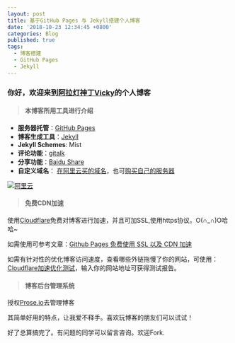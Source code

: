 ```yaml
---
layout: post
title: 基于GitHub Pages 与 Jekyll搭建个人博客
date: '2018-10-23 12:34:45 +0800'
categories: Blog
published: true
tags:
  - 博客搭建
  - GitHub Pages
  - Jekyll
---
```


### 你好，欢迎来到[阿拉灯神丁Vicky](https://www.bobinsun.cn/)的个人博客


> #### 本博客所用工具进行介绍

- **服务器托管**：[GitHub Pages](https://pages.github.com/)
- **博客生成工具**：[Jekyll](https://jekyllrb.com/)
- **Jekyll Schemes**: Mist
- **评论功能**：[gitalk](https://github.com/gitalk/gitalk/blob/master/readme-cn.md)
- **分享功能**：[Baidu Share](http://share.baidu.com/)
- **自定义域名**： [在阿里云买的域名](https://promotion.aliyun.com/ntms/yunparter/invite.html?userCode=uxdvd8jo)，也可[购买自己的服务器](https://promotion.aliyun.com/ntms/yunparter/invite.html?userCode=uxdvd8jo)

[![阿里云](https://www.bobinsun.cn/assets/images/aliyun-ads.jpg)](https://promotion.aliyun.com/ntms/yunparter/invite.html?userCode=uxdvd8jo)

> #### 免费CDN加速

使用[Cloudflare](https://dash.cloudflare.com/login)免费对博客进行加速，并且可加SSL,使用https协议。O(∩_∩)O哈哈~

如需使用可参考文章：[Github Pages 免费使用 SSL 以及 CDN 加速](https://leamtrop.com/2018/01/28/github-pages-cloudflare/#more)

如需有针对性的优化博客访问速度，查看哪些外链拖慢了你的网站，可使用：[Cloudflare加速优化测试](http://webpagetest.org)，输入你的网站地址可获得测试报告。

> #### 博客后台管理系统

授权[Prose.io](https://prose.io)去管理博客

其简单好用的特点，让我爱不释手。喜欢玩博客的朋友们可以试试！

好了总算搞完了。有问题的同学可以留言咨询。欢迎Fork.
